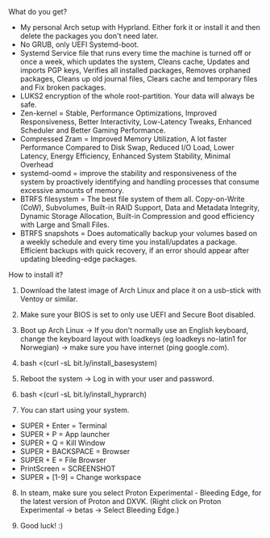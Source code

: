 What do you get?

- My personal Arch setup with Hyprland. Either fork it or install it and then delete the packages you don't need later.
- No GRUB, only UEFI Systemd-boot.
- Systemd Service file that runs every time the machine is turned off or once a week, which updates the system, Cleans cache, Updates and imports PGP keys, Verifies all installed packages, Removes orphaned packages, Cleans up old journal files, Clears cache and temporary files and Fix broken packages.
- LUKS2 encryption of the whole root-partition. Your data will always be safe.
- Zen-kernel = Stable, Performance Optimizations, Improved Responsiveness, Better Interactivity, Low-Latency Tweaks, Enhanced Scheduler and Better Gaming Performance.
- Compressed Zram = Improved Memory Utilization, A lot faster Performance Compared to Disk Swap, Reduced I/O Load, Lower Latency, Energy Efficiency, Enhanced System Stability, Minimal Overhead
- systemd-oomd = improve the stability and responsiveness of the system by proactively identifying and handling processes that consume excessive amounts of memory.
- BTRFS filesystem = The best file system of them all. Copy-on-Write (CoW), Subvolumes, Built-in RAID Support, Data and Metadata Integrity, Dynamic Storage Allocation, Built-in Compression and good efficiency with Large and Small Files.
- BTRFS snapshots = Does automatically backup your volumes based on a weekly schedule and every time you install/updates a package. Efficient backups with quick recovery, if an error should appear after updating bleeding-edge packages.

How to install it?

1. Download the latest image of Arch Linux and place it on a usb-stick with Ventoy or similar.

2. Make sure your BIOS is set to only use UEFI and Secure Boot disabled.

3. Boot up Arch Linux -> If you don't normally use an English keyboard, change the keyboard layout with loadkeys (eg loadkeys no-latin1 for Norwegian) -> make sure you have internet (ping google.com).

4. bash <(curl -sL bit.ly/install_basesystem)

5. Reboot the system -> Log in with your user and password.

6. bash <(curl -sL bit.ly/install_hyprarch)

7. You can start using your system.

- SUPER + Enter = Terminal 
- SUPER + P = App launcher 
- SUPER + Q = Kill Window
- SUPER + BACKSPACE = Browser 
- SUPER + E = File Browser 
- PrintScreen = SCREENSHOT 
- SUPER + [1-9] = Change workspace

8. In steam, make sure you select Proton Experimental - Bleeding Edge, for the latest version of Proton and DXVK. (Right click on Proton Experimental -> betas -> Select Bleeding Edge.)

9. Good luck! :)
